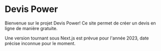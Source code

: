 # Devis Power

Bienvenue sur le projet Devis Power! Ce site permet de créer un devis en ligne de manière gratuite.


Une version tournant sous Next.js est prévue pour l'année 2023, date précise inconnue pour le moment.


